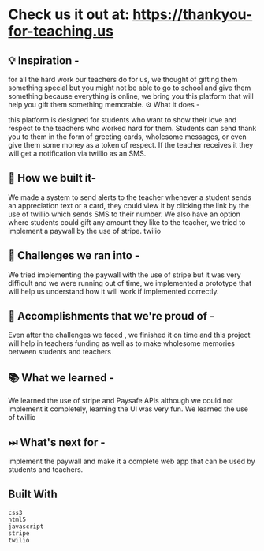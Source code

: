 # Check us it out at: https://thankyou-for-teaching.us

## 💡 Inspiration -

for all the hard work our teachers do for us, we thought of gifting them something special but you might not be able to go to school and give them something because everything is online, we bring you this platform that will help you gift them something memorable.
⚙ What it does -

this platform is designed for students who want to show their love and respect to the teachers who worked hard for them. Students can send thank you to them in the form of greeting cards, wholesome messages, or even give them some money as a token of respect. If the teacher receives it they will get a notification via twillio as an SMS.

## 🔧 How we built it-

We made a system to send alerts to the teacher whenever a student sends an appreciation text or a card, they could view it by clicking the link by the use of twillio which sends SMS to their number. We also have an option where students could gift any amount they like to the teacher, we tried to implement a paywall by the use of stripe. twilio

## 💪 Challenges we ran into -

We tried implementing the paywall with the use of stripe but it was very difficult and we were running out of time, we implemented a prototype that will help us understand how it will work if implemented correctly.

## 📌 Accomplishments that we're proud of -

Even after the challenges we faced , we finished it on time and this project will help in teachers funding as well as to make wholesome memories between students and teachers

## 📚 What we learned -

We learned the use of stripe and Paysafe APIs although we could not implement it completely, learning the UI was very fun. We learned the use of twillio

## ⏭ What's next for -

implement the paywall and make it a complete web app that can be used by students and teachers.

## Built With

    css3
    html5
    javascript
    stripe
    twilio

